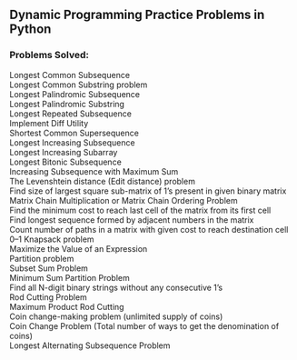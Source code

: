 ## Dynamic Programming Practice Problems in Python

### Problems Solved:

Longest Common Subsequence <br>
Longest Common Substring problem <br>
Longest Palindromic Subsequence <br>
Longest Palindromic Substring <br>
Longest Repeated Subsequence <br>
Implement Diff Utility <br>
Shortest Common Supersequence <br>
Longest Increasing Subsequence <br>
Longest Increasing Subarray <br>
Longest Bitonic Subsequence <br>
Increasing Subsequence with Maximum Sum <br>
The Levenshtein distance (Edit distance) problem <br>
Find size of largest square sub-matrix of 1’s present in given binary matrix <br>
Matrix Chain Multiplication or Matrix Chain Ordering Problem <br>
Find the minimum cost to reach last cell of the matrix from its first cell <br>
Find longest sequence formed by adjacent numbers in the matrix <br>
Count number of paths in a matrix with given cost to reach destination cell <br>
0–1 Knapsack problem <br>
Maximize the Value of an Expression <br>
Partition problem <br>
Subset Sum Problem <br>
Minimum Sum Partition Problem <br>
Find all N-digit binary strings without any consecutive 1’s <br>
Rod Cutting Problem <br>
Maximum Product Rod Cutting <br>
Coin change-making problem (unlimited supply of coins) <br>
Coin Change Problem (Total number of ways to get the denomination of coins) <br>
Longest Alternating Subsequence Problem <br>
